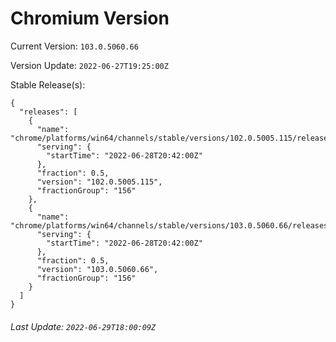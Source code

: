 # Chromium Version

Current Version: `103.0.5060.66`

Version Update: `2022-06-27T19:25:00Z`

Stable Release(s):
```
{
  "releases": [
    {
      "name": "chrome/platforms/win64/channels/stable/versions/102.0.5005.115/releases/1656448920",
      "serving": {
        "startTime": "2022-06-28T20:42:00Z"
      },
      "fraction": 0.5,
      "version": "102.0.5005.115",
      "fractionGroup": "156"
    },
    {
      "name": "chrome/platforms/win64/channels/stable/versions/103.0.5060.66/releases/1656448920",
      "serving": {
        "startTime": "2022-06-28T20:42:00Z"
      },
      "fraction": 0.5,
      "version": "103.0.5060.66",
      "fractionGroup": "156"
    }
  ]
}
```

###### Last Update: `2022-06-29T18:00:09Z`
